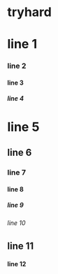 # tryhard
# line 1
### line 2
#### line 3
##### line 4
# line 5
## line 6
### line 7 
#### line 8
##### line 9
###### line 10
## line 11
#### line 12
